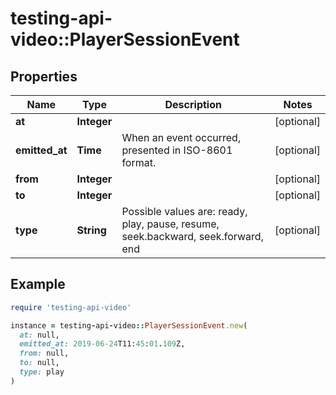 # testing-api-video::PlayerSessionEvent

## Properties

| Name | Type | Description | Notes |
| ---- | ---- | ----------- | ----- |
| **at** | **Integer** |  | [optional] |
| **emitted_at** | **Time** | When an event occurred, presented in ISO-8601 format. | [optional] |
| **from** | **Integer** |  | [optional] |
| **to** | **Integer** |  | [optional] |
| **type** | **String** | Possible values are: ready, play, pause, resume, seek.backward, seek.forward, end | [optional] |

## Example

```ruby
require 'testing-api-video'

instance = testing-api-video::PlayerSessionEvent.new(
  at: null,
  emitted_at: 2019-06-24T11:45:01.109Z,
  from: null,
  to: null,
  type: play
)
```


